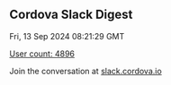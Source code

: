## Cordova Slack Digest
Fri, 13 Sep 2024 08:21:29 GMT

[User count: 4896](https://cordova.slack.com/)


Join the conversation at [slack.cordova.io](http://slack.cordova.io/)
